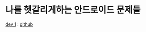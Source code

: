 # 나를 헷갈리게하는 안드로이드 문제들

[dev_1](https://gyooha.github.io/seroo/android/2020/01/29/android-problem-01.html) : [github](https://github.com/gyooha/AndroidProblem/tree/dev_1)
